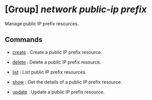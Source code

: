 # [Group] _network public-ip prefix_

Manage public IP prefix resources.

## Commands

- [create](/Commands/network/public-ip/prefix/_create.md)
: Create a public IP prefix resource.

- [delete](/Commands/network/public-ip/prefix/_delete.md)
: Delete a public IP prefix resource.

- [list](/Commands/network/public-ip/prefix/_list.md)
: List public IP prefix resources.

- [show](/Commands/network/public-ip/prefix/_show.md)
: Get the details of a public IP prefix resource.

- [update](/Commands/network/public-ip/prefix/_update.md)
: Update a public IP prefix resource.
